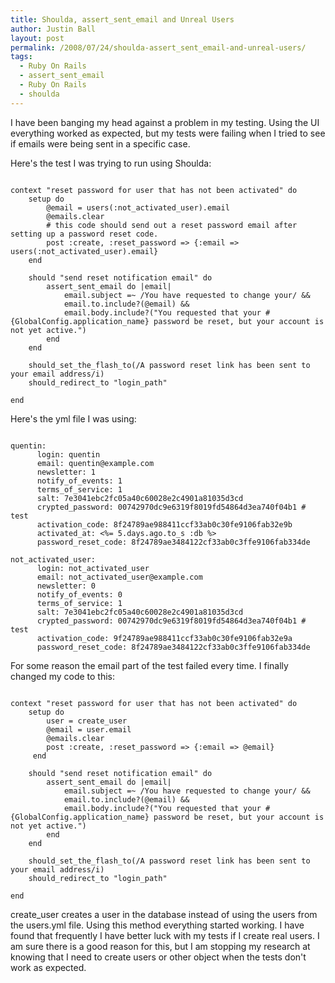 ```yaml
---
title: Shoulda, assert_sent_email and Unreal Users
author: Justin Ball
layout: post
permalink: /2008/07/24/shoulda-assert_sent_email-and-unreal-users/
tags:
  - Ruby On Rails
  - assert_sent_email
  - Ruby On Rails
  - shoulda
---
```


I have been banging my head against a problem in my testing.  Using the UI everything worked as expected, but my tests were failing when I tried to see if emails were being sent in a specific case.

Here's the test I was trying to run using Shoulda:
<pre><code class="ruby">
context "reset password for user that has not been activated" do
    setup do
        @email = users(:not_activated_user).email
        @emails.clear
        # this code should send out a reset password email after setting up a password reset code.
        post :create, :reset_password => {:email => users(:not_activated_user).email}
    end

    should "send reset notification email" do
        assert_sent_email do |email|
            email.subject =~ /You have requested to change your/ &&
            email.to.include?(@email) &&
            email.body.include?("You requested that your #{GlobalConfig.application_name} password be reset, but your account is not yet active.")
        end
    end

    should_set_the_flash_to(/A password reset link has been sent to your email address/i)
    should_redirect_to "login_path"

end
</pre></code>

Here's the yml file I was using:
<pre><code class="ruby">
quentin:
	  login: quentin
	  email: quentin@example.com
	  newsletter: 1
	  notify_of_events: 1
	  terms_of_service: 1
	  salt: 7e3041ebc2fc05a40c60028e2c4901a81035d3cd
	  crypted_password: 00742970dc9e6319f8019fd54864d3ea740f04b1 # test
	  activation_code: 8f24789ae988411ccf33ab0c30fe9106fab32e9b
	  activated_at: <%= 5.days.ago.to_s :db %>
	  password_reset_code: 8f24789ae3484122cf33ab0c3ffe9106fab334de

not_activated_user:
	  login: not_activated_user
	  email: not_activated_user@example.com
	  newsletter: 0
	  notify_of_events: 0
	  terms_of_service: 1
	  salt: 7e3041ebc2fc05a40c60028e2c4901a81035d3cd
	  crypted_password: 00742970dc9e6319f8019fd54864d3ea740f04b1 # test
	  activation_code: 9f24789ae988411ccf33ab0c30fe9106fab32e9a
	  password_reset_code: 8f24789ae3484122cf33ab0c3ffe9106fab334de
</pre></code>

For some reason the email part of the test failed every time.  I finally changed my code to this:

<pre><code class="ruby">
context "reset password for user that has not been activated" do
    setup do
        user = create_user
        @email = user.email
        @emails.clear
        post :create, :reset_password => {:email => @email}
     end

    should "send reset notification email" do
        assert_sent_email do |email|
            email.subject =~ /You have requested to change your/ &&
            email.to.include?(@email) &&
            email.body.include?("You requested that your #{GlobalConfig.application_name} password be reset, but your account is not yet active.")
        end
    end

    should_set_the_flash_to(/A password reset link has been sent to your email address/i)
    should_redirect_to "login_path"

end
</pre></code>

create_user creates a user in the database instead of using the users from the users.yml file.  Using this method everything started working.  I have found that frequently I have better luck with my tests if I create real users.  I am sure there is a good reason for this, but I am stopping my research at knowing that I need to create users or other object when the tests don't work as expected.
